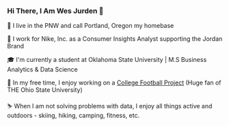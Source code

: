 ### Hi There, I Am Wes Jurden 👋

📍 I live in the PNW and call Portland, Oregon my homebase

👟 I work for Nike, Inc. as a Consumer Insights Analyst supporting the Jordan Brand

🎓 I'm currently a student at Oklahoma State University | M.S Business Analytics & Data Science

🏈 In my free time, I enjoy working on a [College Football Project](https://github.com/wjurden/college-football-project) (Huge fan of THE Ohio State University)

⛷ When I am not solving problems with data, I enjoy all things active and outdoors - skiing, hiking, camping, fitness, etc.
